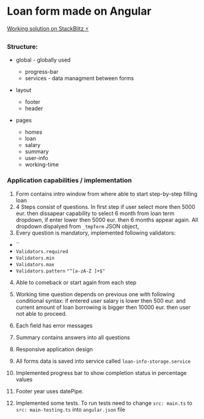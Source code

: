 # Loan form made on Angular

[Working solution on StackBlitz ⚡️](https://stackblitz.com/edit/angular-9fdatz)




### Structure:
* global - globally used 
  * progress-bar
  * services - data managment between forms

* layout
  * footer
  * header    

* pages
  * homes
  * loan
  * salary
  * summary
  * user-info
  * working-time




### Application capabilities / implementation
1. Form contains intro window from where able to start step-by-step filling loan
2. 4 Steps consist of questions. In first step if user select more then 5000 eur. then dissapear capability to select 6 month from loan term dropdown, if enter lower then 5000 eur. then 6 months appear again. All dropdown  dispalyed from `_tmpTerm` JSON object,
3. Every question is mandatory, implemented following validators:
  * ``
  * `Validators.required`
  * `Validators.min`
  * `Validators.max`
  * `Validators.pattern`  `"^[a-zA-Z ]+$"`
4. Able to comeback or start again from each step
5. Working time question depends on previous one with following conditional syntax:  if entered user salary is lower then 500 eur. and current amount of loan borrowing is bigger then 10000 eur. then user not able to proceed.
6. Each field has error messages
7. Summary contains answers into all questions
8. Responsive application design
9. All forms data is saved into service called  `loan-info-storage.service`
10. Implemented progress bar to show completion status in percentage values
11. Footer year uses datePipe.


12. Implemented some tests. To run tests need to change `src: main.ts` to `src: main-testing.ts` into `angular.json` file
